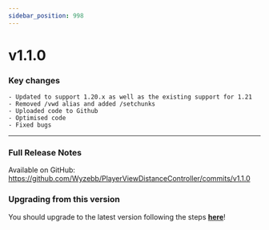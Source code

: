 ```yaml
---
sidebar_position: 998
---
```


# v1.1.0

### Key changes

```
- Updated to support 1.20.x as well as the existing support for 1.21
- Removed /vwd alias and added /setchunks
- Uploaded code to Github
- Optimised code
- Fixed bugs
```

---

### Full Release Notes
Available on GitHub: https://github.com/Wyzebb/PlayerViewDistanceController/commits/v1.1.0

### Upgrading from this version
You should upgrade to the latest version following the steps **[here](../pvdc/migrating/1.0.0-1.1.0.md)**!